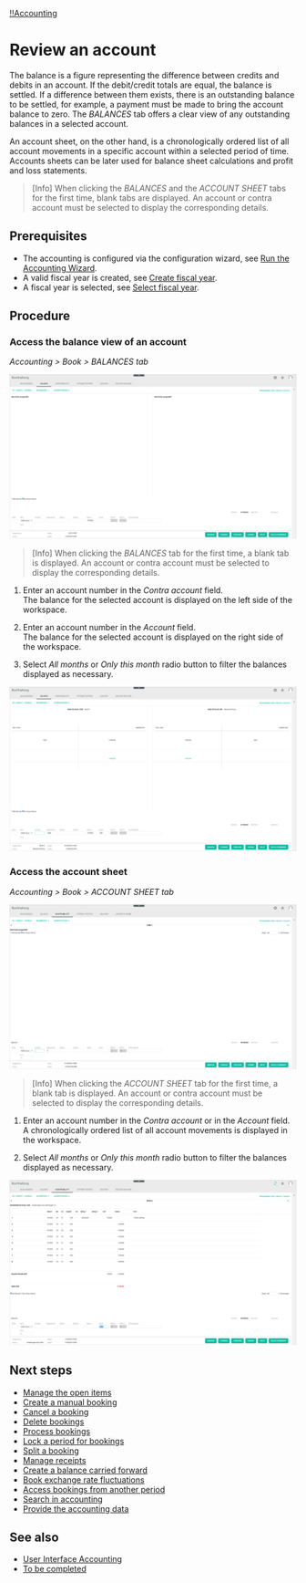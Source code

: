 [!!Accounting](Actindo/Accounting)

# Review an account

The balance is a figure representing the difference between credits and debits in an account. If the debit/credit totals are equal, the balance is settled. If a difference between them exists, there is an outstanding balance to be settled, for example, a payment must be made to bring the account balance to zero. The *BALANCES* tab offers a clear view of any outstanding balances in a selected account.

An account sheet, on the other hand, is a chronologically ordered list of all account movements in a specific account within a selected period of time. Accounts sheets can be later used for balance sheet calculations and profit and loss statements.

> [Info] When clicking the *BALANCES* and the *ACCOUNT SHEET* tabs for the first time, blank tabs are displayed. An account or contra account must be selected to display the corresponding details.


## Prerequisites

- The accounting is configured via the configuration wizard, see [Run the Accounting Wizard](01_RunAccountingWizard.md).
- A valid fiscal year is created, see [Create fiscal year](04_ManageFiscalYear.md#create-a-fiscal-year).
- A fiscal year is selected, see [Select fiscal year](01_SelectFiscalYear.md).


## Procedure

### Access the balance view of an account

*Accounting > Book > BALANCES tab*

![Balances - no account selected](/Assets/Screenshots/Accounting/Book/Balances/Balances_noAccount.png "[Balances - no account selected]")

> [Info] When clicking the *BALANCES* tab for the first time, a blank tab is displayed. An account or contra account must be selected to display the corresponding details.

1. Enter an account number in the *Contra account* field.  
The balance for the selected account is displayed on the left side of the workspace.

[comment]: <> (Unsure: is it necessary to enter a contra account here? Or can you enter any account you want to be displayed, e.g. customer account? S. Wissentransfer Video)

2. Enter an account number in the *Account* field.  
The balance for the selected account is displayed on the right side of the workspace.

3. Select *All months* or *Only this month* radio button to filter the balances displayed as necessary.

  ![Balances](/Assets/Screenshots/Accounting/Book/Balances/Balances_accounts.png "[Balances]")


### Access the account sheet

*Accounting > Book > ACCOUNT SHEET tab*

![Account sheet - no account selected](/Assets/Screenshots/Accounting/Book/AccountSheet/AccountSheet_noAccount.png "[Account sheet - no account selected]")

> [Info] When clicking the *ACCOUNT SHEET* tab for the first time, a blank tab is displayed. An account or contra account must be selected to display the corresponding details.

1. Enter an account number in the *Contra account* or in the *Account* field.  
A chronologically ordered list of all account movements is displayed in the workspace.

2. Select *All months* or *Only this month* radio button to filter the balances displayed as necessary.

  ![Account sheet](/Assets/Screenshots/Accounting/Book/AccountSheet/AccountSheet_accounts.png "[Account sheet]")


## Next steps

  - [Manage the open items](#to_be_completed)
  - [Create a manual booking](#to_be_completed)
  - [Cancel a booking](#to_be_completed)
  - [Delete bookings](#to_be_completed)
  - [Process bookings](#to_be_completed)
  - [Lock a period for bookings](#to_be_completed)
  - [Split a booking](#to_be_completed)
  - [Manage receipts](#to_be_completed)
  - [Create a balance carried forward](#to_be_completed)
  - [Book exchange rate fluctuations](#to_be_completed)
  - [Access bookings from another period](#to_be_completed)
  - [Search in accounting](#to_be_completed)
  - [Provide the accounting data](#to_be_completed)

## See also

  - [User Interface Accounting](/Accounting/UserInterface/00_UserInterface.md)
  - [To be completed](#to_be_completed)
